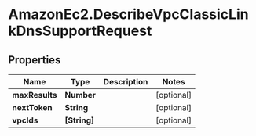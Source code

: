 # AmazonEc2.DescribeVpcClassicLinkDnsSupportRequest

## Properties

Name | Type | Description | Notes
------------ | ------------- | ------------- | -------------
**maxResults** | **Number** |  | [optional] 
**nextToken** | **String** |  | [optional] 
**vpcIds** | **[String]** |  | [optional] 


